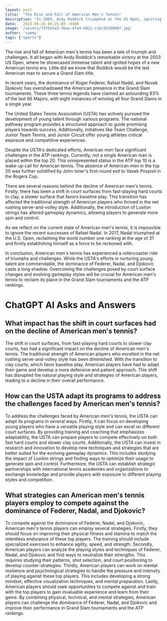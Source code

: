 ```yaml
---
layout: post
title:  "The Rise and Fall of American Men's Tennis"
description: "In 2003, Andy Roddick triumphed at the US Open, igniting hopes of a new American tennis era. However, the current state of American men's tennis tells a different story."
date:   2023-08-28 00:25:08 -0400
image: '/assets/73f5d3a3-3baa-47a4-b021-c1bc5b30090f.jpg'
author: 'sammy'
tags: ["sports"]
---
```


The rise and fall of American men's tennis has been a tale of triumph and challenges. It all began with Andy Roddick's remarkable victory at the 2003 US Open, where he showcased immense talent and ignited hopes of a new American tennis era. Little did we know that Roddick would be the last American man to secure a Grand Slam title.

In recent years, the dominance of Roger Federer, Rafael Nadal, and Novak Djokovic has overshadowed the American presence in the Grand Slam tournaments. These three tennis legends have claimed an astounding 83% of the last 66 Majors, with eight instances of winning all four Grand Slams in a single year.

The United States Tennis Association (USTA) has actively pursued the development of young talent through various programs. The national pathway program provides a structured approach to guide promising players towards success. Additionally, initiatives like Team Challenge, Junior Team Tennis, and Junior Circuit offer young athletes critical exposure and competitive experiences.

Despite the USTA's dedicated efforts, American men face significant challenges in the ATP rankings. Currently, not a single American man is placed within the top 20. This unrepresented status in the ATP top 10 is a wake-up call for American tennis. The absence of American men in the top 20 was further solidified by John Isner's first-round exit to Vasek Pospisil in the Rogers Cup.

There are several reasons behind the decline of American men's tennis. Firstly, there has been a shift in court surfaces from fast-playing hard courts to clay, a slower surface that favors baseline play. This transition has affected the traditional strength of American players who thrived in the net rushing serve-and-volley style. Additionally, the introduction of Luxilon strings has altered gameplay dynamics, allowing players to generate more spin and control.

As we reflect on the current state of American men's tennis, it is impossible to ignore the recent successes of Rafael Nadal. In 2017, Nadal triumphed at the U.S. Open, reclaiming the world number one ranking at the age of 31 and firmly establishing himself as a force to be reckoned with.

In conclusion, American men's tennis has experienced a rollercoaster ride of triumphs and challenges. While the USTA's efforts in nurturing young talent are commendable, the dominance of Federer, Nadal, and Djokovic casts a long shadow. Overcoming the challenges posed by court surface changes and evolving gameplay styles will be crucial for American men's tennis to reclaim its place in the Grand Slam tournaments and the ATP rankings.


# ChatGPT AI Asks and Answers
## What impact has the shift in court surfaces had on the decline of American men's tennis?
The shift in court surfaces, from fast-playing hard courts to slower clay courts, has had a significant impact on the decline of American men's tennis. The traditional strength of American players who excelled in the net rushing serve-and-volley style has been diminished. With the transition to clay courts, which favor baseline play, American players have had to adapt their game and develop a more defensive and patient approach. This shift has disrupted the natural playing style and strategies of American players, leading to a decline in their overall performance.

## How can the USTA adapt its programs to address the challenges faced by American men's tennis?
To address the challenges faced by American men's tennis, the USTA can adapt its programs in several ways. Firstly, it can focus on developing young players who have a versatile playing style and can excel on different court surfaces. By providing training and coaching that emphasizes adaptability, the USTA can prepare players to compete effectively on both fast hard courts and slower clay courts. Additionally, the USTA can invest in research and innovation to develop new techniques and strategies that are better suited for the evolving gameplay dynamics. This includes studying the impact of Luxilon strings and finding ways to optimize their usage to generate spin and control. Furthermore, the USTA can establish strategic partnerships with international tennis academies and organizations to exchange knowledge and provide players with exposure to different playing styles and competition.

## What strategies can American men's tennis players employ to compete against the dominance of Federer, Nadal, and Djokovic?
To compete against the dominance of Federer, Nadal, and Djokovic, American men's tennis players can employ several strategies. Firstly, they should focus on improving their physical fitness and stamina to match the relentless endurance of these top players. The training should include specialized exercises to enhance agility, speed, and strength. Secondly, American players can analyze the playing styles and techniques of Federer, Nadal, and Djokovic and find ways to neutralize their strengths. This requires studying their patterns, shot selection, and court positioning to develop counter-strategies. Thirdly, American players can work on mental resilience and psychological strategies to handle the pressure and intensity of playing against these top players. This includes developing a strong mindset, effective visualization techniques, and mental preparation. Lastly, American players should seek opportunities to compete against and train with the top players to gain invaluable experience and learn from their game. By combining physical, technical, and mental strategies, American players can challenge the dominance of Federer, Nadal, and Djokovic and improve their performance in Grand Slam tournaments and the ATP rankings.

